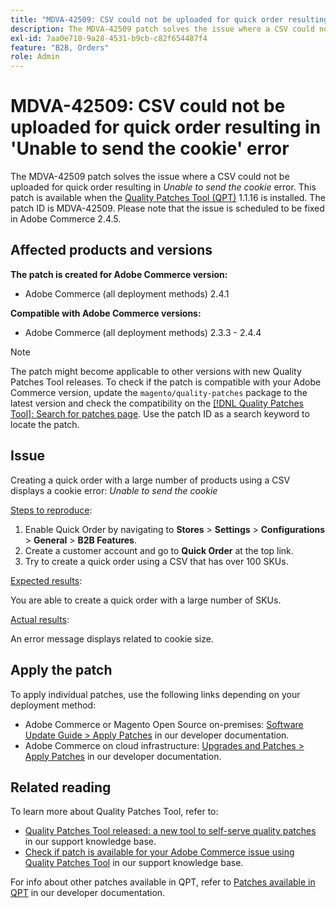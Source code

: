 ```yaml
---
title: "MDVA-42509: CSV could not be uploaded for quick order resulting in 'Unable to send the cookie' error"
description: The MDVA-42509 patch solves the issue where a CSV could not be uploaded for quick order resulting in *Unable to send the cookie* error. This patch is available when the [Quality Patches Tool (QPT)](/help/announcements/adobe-commerce-announcements/magento-quality-patches-released-new-tool-to-self-serve-quality-patches.md) 1.1.16 is installed. The patch ID is MDVA-42509. Please note that the issue is scheduled to be fixed in Adobe Commerce 2.4.5.
exl-id: 7aa0e710-9a28-4531-b9cb-c82f654487f4
feature: "B2B, Orders"
role: Admin
---
```

# MDVA-42509: CSV could not be uploaded for quick order resulting in 'Unable to send the cookie' error

The MDVA-42509 patch solves the issue where a CSV could not be uploaded for quick order resulting in *Unable to send the cookie* error. This patch is available when the [Quality Patches Tool (QPT)](/help/announcements/adobe-commerce-announcements/magento-quality-patches-released-new-tool-to-self-serve-quality-patches.md) 1.1.16 is installed. The patch ID is MDVA-42509. Please note that the issue is scheduled to be fixed in Adobe Commerce 2.4.5.

## Affected products and versions

**The patch is created for Adobe Commerce version:**

* Adobe Commerce (all deployment methods) 2.4.1

**Compatible with Adobe Commerce versions:**

* Adobe Commerce (all deployment methods) 2.3.3 - 2.4.4

>[!NOTE]
>
>The patch might become applicable to other versions with new Quality Patches Tool releases. To check if the patch is compatible with your Adobe Commerce version, update the `magento/quality-patches` package to the latest version and check the compatibility on the [[!DNL Quality Patches Tool]: Search for patches page](https://devdocs.magento.com/quality-patches/tool.html#patch-grid). Use the patch ID as a search keyword to locate the patch.

## Issue

Creating a quick order with a large number of products using a CSV displays a cookie error: *Unable to send the cookie*

<u>Steps to reproduce</u>:

1. Enable Quick Order by navigating to **Stores** > **Settings** > **Configurations** > **General** > **B2B Features**.
1. Create a customer account and go to **Quick Order** at the top link.
1. Try to create a quick order using a CSV that has over 100 SKUs.

<u>Expected results</u>:

You are able to create a quick order with a large number of SKUs.

<u>Actual results</u>:

An error message displays related to cookie size.

## Apply the patch

To apply individual patches, use the following links depending on your deployment method:

* Adobe Commerce or Magento Open Source on-premises: [Software Update Guide > Apply Patches](https://devdocs.magento.com/guides/v2.4/comp-mgr/patching/mqp.html) in our developer documentation.
* Adobe Commerce on cloud infrastructure: [Upgrades and Patches > Apply Patches](https://devdocs.magento.com/cloud/project/project-patch.html) in our developer documentation.

## Related reading

To learn more about Quality Patches Tool, refer to:

* [Quality Patches Tool released: a new tool to self-serve quality patches](/help/announcements/adobe-commerce-announcements/magento-quality-patches-released-new-tool-to-self-serve-quality-patches.md) in our support knowledge base.
* [Check if patch is available for your Adobe Commerce issue using Quality Patches Tool](/help/support-tools/patches-available-in-qpt-tool/check-patch-for-magento-issue-with-magento-quality-patches.md) in our support knowledge base.

For info about other patches available in QPT, refer to [Patches available in QPT](https://devdocs.magento.com/quality-patches/tool.html#patch-grid) in our developer documentation.
